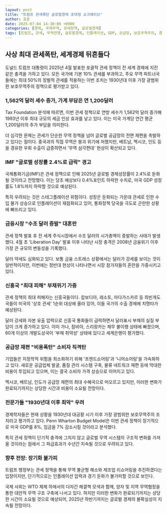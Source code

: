```yaml
---
layout: post
title: "트럼프 관세폭탄 글로벌경제 초대형 쇼크웨이브"
author: 효준
date: 2025-07-04 14:30:00 +0900
categories: [경제, 국제무역, 관세정책, 글로벌경제]
tags: [트럼프, 관세, 무역전쟁, 글로벌경제, 인플레이션, GDP, 공급망, 보호무역주의, 경기둔화, 스테그플레이션]
---
```


## 사상 최대 관세폭탄, 세계경제 뒤흔들다

도널드 트럼프 대통령이 2025년 4월 발표한 포괄적 관세 정책이 전 세계 경제에 지진 같은 충격을 가하고 있다. 모든 국가에 기본 10% 관세를 부과하고, 주요 무역 파트너국들에는 최대 50%의 징벌적 관세를 적용하는 이번 조치는 1930년대 이후 가장 광범위한 보호무역주의 정책으로 평가받고 있다.

### 1,562억 달러 세수 증가, 가계 부담은 연 1,200달러

Tax Foundation 분석에 따르면, 이번 관세 정책으로 연방 세수가 1,562억 달러 증가해 1993년 이후 최대 규모의 세금 인상 효과를 낳고 있다. 이는 미국 가계당 연간 평균 1,200달러의 추가 부담을 의미한다.

더 심각한 문제는 관세가 단순한 무역 정책을 넘어 글로벌 공급망의 전면 재편을 촉발하고 있다는 점이다. 중국과의 직접 무역은 붕괴 위기에 처했지만, 베트남, 멕시코, 인도 등을 경유한 우회 수출이 급증하면서 '무역 삼각편대' 현상이 확산되고 있다.

### IMF "글로벌 성장률 2.4%로 급락" 경고

국제통화기금(IMF)은 관세 정책으로 인해 2025년 글로벌 경제성장률이 2.4%로 둔화될 것이라고 전망했다. 이는 당초 예상보다 0.4%포인트 하락한 수치로, 미국 GDP 성장률도 1.8%까지 하락할 것으로 예상된다.

특히 우려되는 것은 스테그플레이션 위험이다. 성장은 둔화되는 가운데 관세로 인한 수입 물가 상승으로 인플레이션이 재점화되고 있어, 통화정책 당국을 극도로 곤란한 상황에 빠뜨리고 있다.

### 금융시장 "수조 달러 증발" 대혼란

관세 정책 발표 후 전 세계 주식시장에서 수조 달러의 시가총액이 증발하는 사태가 발생했다. 4월 초 'Liberation Day' 발표 이후 나타난 시장 충격은 2008년 금융위기 이후 가장 큰 규모의 변동성을 기록했다.

달러 약세도 심화되고 있다. 보통 금융 스트레스 상황에서는 달러가 강세를 보이는 것이 일반적이지만, 이번에는 정반대 현상이 나타나면서 시장 참가자들의 혼란을 가중시키고 있다.

### 신흥국 "최대 피해" 부채위기 가중

관세 정책의 최대 피해자는 신흥국들이다. 캄보디아, 레소토, 마다가스카르 등 최빈개도국들이 미국의 '상호 관세' 1순위 대상에 올라 있어, 이들 국가의 수출 경제에 치명타가 예상된다.

달러 강세와 자본 유출 압력으로 신흥국 통화들이 급락하면서 달러표시 부채의 실질 부담이 크게 증가하고 있다. 이미 가나, 잠비아, 스리랑카는 채무 불이행 상태에 빠졌으며, 60개 이상의 개발도상국이 '부채 취약성' 상태에 있다고 세계은행이 평가했다.

### 공급망 재편 "비용폭탄" 소비자 직격탄

기업들은 지정학적 위험을 최소화하기 위해 '프렌드쇼어링'과 '니어쇼어링'을 가속화하고 있다. 새로운 공급업체 발굴, 품질 관리 시스템 구축, 물류 네트워크 재편 등에 막대한 비용이 투입되고 있으며, 이는 결국 소비자 가격 상승으로 이어지고 있다.

멕시코, 베트남, 인도가 공급망 재편의 최대 수혜국으로 떠오르고 있지만, 이러한 변화가 완료되기까지는 상당한 시간과 비용이 소요될 전망이다.

### 전문가들 "1930년대 이후 최악" 우려

경제학자들은 현재 상황을 1930년대 대공황 시기 이후 가장 광범위한 보호무역주의 조치라고 평가하고 있다. Penn Wharton Budget Model은 이번 관세 정책이 장기적으로 미국 GDP를 8%, 임금을 7% 감소시킬 것이라고 분석했다.

특히 관세 정책이 단기적 충격에 그치지 않고 글로벌 무역 시스템의 구조적 변화를 가져올 것이라는 점에서 그 파급효과가 수년간 지속될 것으로 우려되고 있다.

### 향후 전망: 장기화 불가피

트럼프 행정부는 관세 정책을 통해 무역 불균형 해소와 제조업 리쇼어링을 추진하겠다는 입장이지만, 단기적으로는 인플레이션 압력과 경기 둔화가 불가피할 것으로 보인다.

국제 사회는 WTO 체제 하에서의 다자간 해결책 모색과 함께, 양자 및 지역 무역협정을 통한 대안적 무역 구조 구축에 나서고 있다. 하지만 이러한 변화가 완료되기까지는 상당한 시간이 소요될 것으로 예상되어, 2025년 하반기까지는 글로벌 경제의 불확실성이 지속될 전망이다.